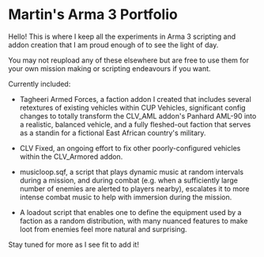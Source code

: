 # Martin's Arma 3 Portfolio

Hello! This is where I keep all the experiments in Arma 3 scripting and addon creation that I am proud enough of to see the light of day.

You may not reupload any of these elsewhere but are free to use them for your own mission making or scripting endeavours if you want.

Currently included:

- Tagheeri Armed Forces, a faction addon I created that includes several retextures of existing vehicles within CUP Vehicles, significant config changes to totally transform the CLV_AML addon's Panhard AML-90 into a realistic, balanced vehicle, and a fully fleshed-out faction that serves as a standin for a fictional East African country's military.

- CLV Fixed, an ongoing effort to fix other poorly-configured vehicles within the CLV_Armored addon.

- musicloop.sqf, a script that plays dynamic music at random intervals during a mission, and during combat (e.g. when a sufficiently large number of enemies are alerted to players nearby), escalates it to more intense combat music to help with immersion during the mission.

- A loadout script that enables one to define the equipment used by a faction as a random distribution, with many nuanced features to make loot from enemies feel more natural and surprising.

Stay tuned for more as I see fit to add it!
